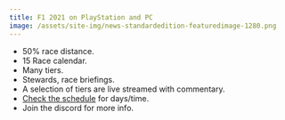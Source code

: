 ```yaml
---
title: F1 2021 on PlayStation and PC
image: /assets/site-img/news-standardedition-featuredimage-1280.png
---
```


* 50% race distance.
* 15 Race calendar.
* Many tiers.
* Stewards, race briefings.
* A selection of tiers are live streamed with commentary.
* [Check the schedule](f12021/schedule) for days/time.
* Join the discord for more info.
